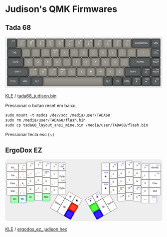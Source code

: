 # Judison's QMK Firmwares

## Tada 68

![layout](tada68_judison.png)

[KLE](http://www.keyboard-layout-editor.com/#/gists/574bd93c0e4b904562c8ac23d34c68ba) /
[tada68_judison.bin](tada68_judison.bin)

Pressionar o botao reset em baixo,


    sudo mount -t msdos /dev/sdc /media/user/TADA68
    sudo rm /media/user/TADA68/flash.bin
    sudo cp tada68_layout_ansi_mine.bin /media/user/TADA68/flash.bin


Pressionar tecla esc (~)
## ErgoDox EZ

![layout](ergodox_ez_judison.png)

[KLE](http://www.keyboard-layout-editor.com/#/gists/7a722060ca57982ab3366c60d0bbf174) /
[ergodox_ez_judison.hex](ergodox_ez_judison.hex)
